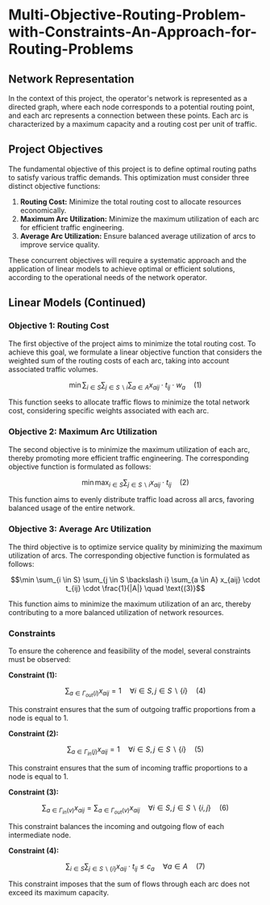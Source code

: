 # Multi-Objective-Routing-Problem-with-Constraints-An-Approach-for-Routing-Problems

## Network Representation

In the context of this project, the operator's network is represented as a directed graph, where each node corresponds to a potential routing point, and each arc represents a connection between these points. Each arc is characterized by a maximum capacity and a routing cost per unit of traffic.

## Project Objectives

The fundamental objective of this project is to define optimal routing paths to satisfy various traffic demands. This optimization must consider three distinct objective functions:

1. **Routing Cost:** Minimize the total routing cost to allocate resources economically.
2. **Maximum Arc Utilization:** Minimize the maximum utilization of each arc for efficient traffic engineering.
3. **Average Arc Utilization:** Ensure balanced average utilization of arcs to improve service quality.

These concurrent objectives will require a systematic approach and the application of linear models to achieve optimal or efficient solutions, according to the operational needs of the network operator.

## Linear Models (Continued)

### Objective 1: Routing Cost

The first objective of the project aims to minimize the total routing cost. To achieve this goal, we formulate a linear objective function that considers the weighted sum of the routing costs of each arc, taking into account associated traffic volumes.

```math
\min \sum_{i \in S} \sum_{j \in S \backslash i} \sum_{a \in A} x_{aij} \cdot t_{ij} \cdot w_{a} \quad \text{(1)}
```

This function seeks to allocate traffic flows to minimize the total network cost, considering specific weights associated with each arc.

### Objective 2: Maximum Arc Utilization

The second objective is to minimize the maximum utilization of each arc, thereby promoting more efficient traffic engineering. The corresponding objective function is formulated as follows:

```math
\min \max_{i \in S} \sum_{j \in S \backslash i} x_{aij} \cdot t_{ij} \quad \text{(2)}
```

This function aims to evenly distribute traffic load across all arcs, favoring balanced usage of the entire network.

### Objective 3: Average Arc Utilization

The third objective is to optimize service quality by minimizing the maximum utilization of arcs. The corresponding objective function is formulated as follows:

```math
\min \sum_{i \in S} \sum_{j \in S \backslash i} \sum_{a \in A} x_{aij} \cdot t_{ij} \cdot \frac{1}{|A|} \quad \text{(3)}
```

This function aims to minimize the maximum utilization of an arc, thereby contributing to a more balanced utilization of network resources.

### Constraints

To ensure the coherence and feasibility of the model, several constraints must be observed:

**Constraint (1):** 

```math
\sum_{a \in \Gamma_{out}(i)} x_{aij} = 1 \quad \forall i \in S, j \in S \backslash \{i\} \quad \text{(4)}
```

This constraint ensures that the sum of outgoing traffic proportions from a node is equal to 1.

**Constraint (2):** 

```math
\sum_{a \in \Gamma_{in}(j)} x_{aij} = 1 \quad \forall i \in S, j \in S \backslash \{i\} \quad \text{(5)}
```

This constraint ensures that the sum of incoming traffic proportions to a node is equal to 1.

**Constraint (3):** 

```math
\sum_{a \in \Gamma_{in}(v)} x_{aij} = \sum_{a \in \Gamma_{out}(v)} x_{aij} \quad \forall i \in S, j \in S \backslash \{i, j\} \quad \text{(6)}
```

This constraint balances the incoming and outgoing flow of each intermediate node.

**Constraint (4):** 

```math
\sum_{i \in S} \sum_{j \in S\backslash\{i\}} x_{aij} \cdot t_{ij} \leq c_{a} \quad \forall a \in A \quad \text{(7)}
```

This constraint imposes that the sum of flows through each arc does not exceed its maximum capacity.
